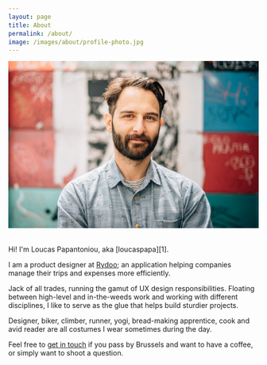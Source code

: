 ```yaml
---
layout: page
title: About
permalink: /about/
image: /images/about/profile-photo.jpg
---
```


![profile photo of loucaspapa](/images/about/profile-photo.jpg)

<br>
Hi! I'm Loucas Papantoniou, aka [loucaspapa][1].

I am a product designer at [Rydoo][2]; an application helping companies manage their trips
and expenses more efficiently.

Jack of all trades, running the gamut of UX design responsibilities. Floating between high-level and in-the-weeds work and working with different disciplines, I like to serve as the glue that helps build sturdier projects.

Designer, biker, climber, runner, yogi, bread-making apprentice, cook and avid reader are all costumes I wear sometimes during the day.

Feel free to [get in touch][4] if you pass by Brussels and want to have a coffee, or simply want to shoot a question.

<!--  References -->
[1]: https://twitter.com/loucaspapa "loucaspapa twitter account"
[2]: https://www.rydoo.com/en "Rydoo website"
[3]: https://www.linkedin.com/in/loucaspapa "loucaspapa linkedin profile"
[4]: mailto:loucaspapa@gmail.com "contact me"
